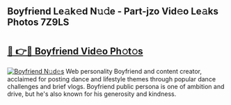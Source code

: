 ## Boyfriend Le𝚊k𝚎d N𝚞𝚍e - Part-jzo Vid𝚎o Le𝚊ks Photos 7Z9LS

# <h2><a href="http://fbdyof0.evod.top/?m=Boyfriend">🔗 👉🔴 Boyfriend Vid𝚎o Ph𝚘t𝚘s</a></h2>

[![Boyfriend N𝚞d𝚎s](https://i.imgur.com/8V9OHl7.gif)](http://fbdyof0.evod.top/?m=Boyfriend)
Web personality Boyfriend and content creator, acclaimed for posting dance and lifestyle themes through popular dance challenges and brief vlogs. Boyfriend public persona is one of ambition and drive, but he's also known for his generosity and kindness. 
